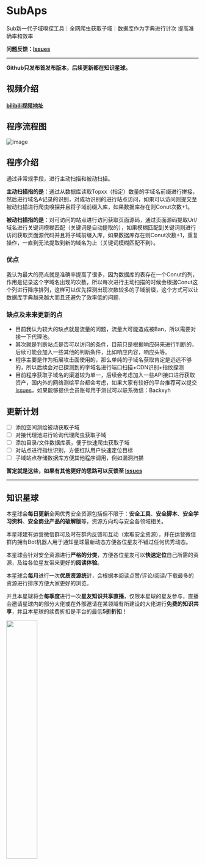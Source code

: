 # SubAps
Sub新一代子域嗅探工具｜全网爬虫获取子域｜数据库作为字典进行计次 提高准确率和效率

**问题反馈：[Issues](https://github.com/Security-Magic-Weapon/SubAps/issues)**

----

**Github只发布首发布版本，后续更新都在知识星球。**

## 视频介绍
#### [bilibili视频地址](https://www.bilibili.com/video/BV1tG4y1W7E1/)

## 程序流程图

![image](https://tva1.sinaimg.cn/large/006y8mN6gy1h6towrjjwgj31hw0u0gp0.jpg)

## 程序介绍

通过非常规手段，进行主动扫描和被动扫描。

**主动扫描指的是**：通过从数据库读取Topxx（指定）数量的字域名前缀进行拼接，然后进行域名A记录的识别，对成功识别的进行站点访问，如果可以访问则提交至被动扫描进行爬虫嗅探并且将子域前缀入库，如果数据库存在则Conut次数+1。

**被动扫描指的是**：对可访问的站点进行访问获取页面源码，通过页面源码提取Url/域名进行关键词模糊匹配（关键词是自动提取的），如果模糊匹配到关键词则进行访问获取页面源代码并且将子域前缀入库，如果数据库存在则Conut次数+1，重复操作，一直到无法提取到新的域名为止（关键词模糊匹配不到）。

### 优点

我认为最大的亮点就是准确率提高了很多，因为数据库的表存在一个Conut的列，作用是记录这个字域名出现的次数，所以每次进行主动扫描的时候会根据Conut这个列进行降序排列，这样可以优先探测出现次数较多的子域前缀，这个方式可以让数据库字典越来越大而且还避免了效率低的问题.

### 缺点及未来更新的点

* 目前我认为较大的缺点就是流量的问题，流量大可能造成被Ban，所以需要对接一下代理池。
* 其次就是判断站点是否可以访问的条件，目前只是根据响应码来进行判断的，后续可能会加入一些其他的判断条件，比如响应内容，响应头等。
* 程序主要是作为拓展攻击面使用的，那么单纯的子域名获取肯定是远远不够的，所以后续会对已探测到的字域名进行端口扫描+CDN识别+指纹探测
* 目前程序获取子域名的渠道较为单一，后续会考虑加入一些API接口进行获取资产，国内外的网络测绘平台都会考虑，如果大家有较好的平台推荐可以提交[Issues](https://github.com/Security-Magic-Weapon/SubAps/issues)，如果能够提供会员账号用于测试可以联系微信：Backxyh

## 更新计划

- [ ] 添加空间测绘被动获取子域
- [ ] 对接代理池进行轮询代理爬虫获取子域
- [ ] 添加目录/文件数据库表，便于快速爬虫获取子域
- [ ] 对站点进行指纹识别，方便红队用户快速定位目标
- [ ] 子域站点存储数据库方便其他程序调用，例如漏洞扫描

**暂定就是这些，如果有其他更好的思路可以反馈至 [Issues](https://github.com/Security-Magic-Weapon/SubAps/issues)**

----

## 知识星球

本星球会**每日更新**全网优秀安全资源包括但不限于：**安全工具**、**安全脚本**、**安全学习资料**、**安全商业产品的破解版**等，资源方向均与安全各领域相关。

本星球建有运营微信群可及时在群内反馈和互动（索取安全资源），并在运营微信群内拥有Bot机器人用于通知星球最新动态方便各位星友不错过任何优秀动态。

本星球会针对安全资源进行**严格的分类**，方便各位星友可以**快速定位**自己所需的资源，及给各位星友带来更好的**阅读体验**。

本星球会**每月**进行一次**优质资源统计**，会根据本阅读点赞/评论/阅读/下载最多的资源进行排序方便大家更好的浏览。

并且本星球将会**每季度**进行一次**星友知识共享直播**，仅限本星球的星友参与，直播会邀请星球内的部分大佬或在外部邀请在某领域有所建设的大佬进行**免费的知识共享**，并且本星球的续费折扣是平台的最低**5折折扣**！

<img src=https://tva1.sinaimg.cn/large/006y8mN6gy1h6tocodn91j30ku0bggm5.jpg width=40% />
